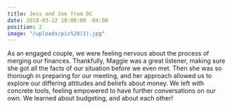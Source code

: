 ```yaml
---
title: Jess and Joe from DC
date: 2018-03-22 18:00:00 -04:00
position: 2
image: "/uploads/pic%20(1).jpg"
---
```


As an engaged couple, we were feeling nervous about the process of merging our finances. Thankfully, Maggie was a great listener, making sure she got all the facts of our situation before we even met. Then she was so thorough in preparing for our meeting, and her approach allowed us to explore our differing attitudes and beliefs about money. We left with concrete tools, feeling empowered to have further conversations on our own. We learned about budgeting, and about each other!